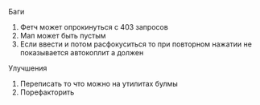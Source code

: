 Баги

1. Фетч может опрокинуться с 403 запросов
2. Мап может быть пустым 
3. Если ввести и потом расфокуситься то при повторном нажатии не показывается автокоплит а должен

Улучшения

1. Переписать то что можно на утилитах булмы
2. Порефакторить